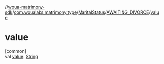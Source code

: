 //[woua-matrimony-sdk](../../../../index.md)/[com.woualabs.matrimony.type](../../index.md)/[MaritalStatus](../index.md)/[AWAITING_DIVORCE](index.md)/[value](value.md)

# value

[common]\
val [value](value.md): [String](https://kotlinlang.org/api/latest/jvm/stdlib/kotlin/-string/index.html)
